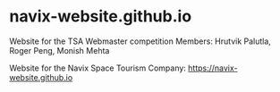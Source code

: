# navix-website.github.io
Website for the TSA Webmaster competition
Members: Hrutvik Palutla, Roger Peng, Monish Mehta

Website for the Navix Space Tourism Company: https://navix-website.github.io
